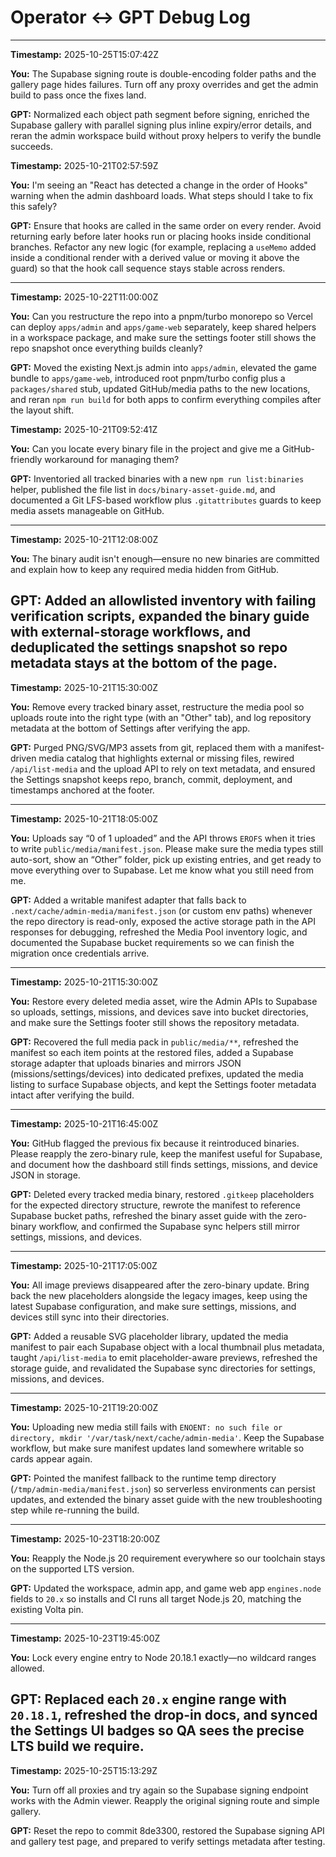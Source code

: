# Operator ↔ GPT Debug Log

---

**Timestamp:** 2025-10-25T15:07:42Z

**You:** The Supabase signing route is double-encoding folder paths and the gallery page hides failures. Turn off any proxy overrides and get the admin build to pass once the fixes land.

**GPT:** Normalized each object path segment before signing, enriched the Supabase gallery with parallel signing plus inline expiry/error details, and reran the admin workspace build without proxy helpers to verify the bundle succeeds.

**Timestamp:** 2025-10-21T02:57:59Z

**You:** I'm seeing an "React has detected a change in the order of Hooks" warning when the admin dashboard loads. What steps should I take to fix this safely?

**GPT:** Ensure that hooks are called in the same order on every render. Avoid returning early before later hooks run or placing hooks inside conditional branches. Refactor any new logic (for example, replacing a `useMemo` added inside a conditional render with a derived value or moving it above the guard) so that the hook call sequence stays stable across renders.

---

**Timestamp:** 2025-10-22T11:00:00Z

**You:** Can you restructure the repo into a pnpm/turbo monorepo so Vercel can deploy `apps/admin` and `apps/game-web` separately, keep shared helpers in a workspace package, and make sure the settings footer still shows the repo snapshot once everything builds cleanly?

**GPT:** Moved the existing Next.js admin into `apps/admin`, elevated the game bundle to `apps/game-web`, introduced root pnpm/turbo config plus a `packages/shared` stub, updated GitHub/media paths to the new locations, and reran `npm run build` for both apps to confirm everything compiles after the layout shift.

**Timestamp:** 2025-10-21T09:52:41Z

**You:** Can you locate every binary file in the project and give me a GitHub-friendly workaround for managing them?

**GPT:** Inventoried all tracked binaries with a new `npm run list:binaries` helper, published the file list in `docs/binary-asset-guide.md`, and documented a Git LFS-based workflow plus `.gitattributes` guards to keep media assets manageable on GitHub.

---

**Timestamp:** 2025-10-21T12:08:00Z

**You:** The binary audit isn't enough—ensure no new binaries are committed and explain how to keep any required media hidden from GitHub.

**GPT:** Added an allowlisted inventory with failing verification scripts, expanded the binary guide with external-storage workflows, and deduplicated the settings snapshot so repo metadata stays at the bottom of the page.
---

**Timestamp:** 2025-10-21T15:30:00Z

**You:** Remove every tracked binary asset, restructure the media pool so uploads route into the right type (with an "Other" tab), and log repository metadata at the bottom of Settings after verifying the app.

**GPT:** Purged PNG/SVG/MP3 assets from git, replaced them with a manifest-driven media catalog that highlights external or missing files, rewired `/api/list-media` and the upload API to rely on text metadata, and ensured the Settings snapshot keeps repo, branch, commit, deployment, and timestamps anchored at the footer.

---

**Timestamp:** 2025-10-21T18:05:00Z

**You:** Uploads say “0 of 1 uploaded” and the API throws `EROFS` when it tries to write `public/media/manifest.json`. Please make sure the media types still auto-sort, show an “Other” folder, pick up existing entries, and get ready to move everything over to Supabase. Let me know what you still need from me.

**GPT:** Added a writable manifest adapter that falls back to `.next/cache/admin-media/manifest.json` (or custom env paths) whenever the repo directory is read-only, exposed the active storage path in the API responses for debugging, refreshed the Media Pool inventory logic, and documented the Supabase bucket requirements so we can finish the migration once credentials arrive.

---

**Timestamp:** 2025-10-21T15:30:00Z

**You:** Restore every deleted media asset, wire the Admin APIs to Supabase so uploads, settings, missions, and devices save into bucket directories, and make sure the Settings footer still shows the repository metadata.

**GPT:** Recovered the full media pack in `public/media/**`, refreshed the manifest so each item points at the restored files, added a Supabase storage adapter that uploads binaries and mirrors JSON (missions/settings/devices) into dedicated prefixes, updated the media listing to surface Supabase objects, and kept the Settings footer metadata intact after verifying the build.

---

**Timestamp:** 2025-10-21T16:45:00Z

**You:** GitHub flagged the previous fix because it reintroduced binaries. Please reapply the zero-binary rule, keep the manifest useful for Supabase, and document how the dashboard still finds settings, missions, and device JSON in storage.

**GPT:** Deleted every tracked media binary, restored `.gitkeep` placeholders for the expected directory structure, rewrote the manifest to reference Supabase bucket paths, refreshed the binary asset guide with the zero-binary workflow, and confirmed the Supabase sync helpers still mirror settings, missions, and devices.

---

**Timestamp:** 2025-10-21T17:05:00Z

**You:** All image previews disappeared after the zero-binary update. Bring back the new placeholders alongside the legacy images, keep using the latest Supabase configuration, and make sure settings, missions, and devices still sync into their directories.

**GPT:** Added a reusable SVG placeholder library, updated the media manifest to pair each Supabase object with a local thumbnail plus metadata, taught `/api/list-media` to emit placeholder-aware previews, refreshed the storage guide, and revalidated the Supabase sync directories for settings, missions, and devices.

---

**Timestamp:** 2025-10-21T19:20:00Z

**You:** Uploading new media still fails with `ENOENT: no such file or directory, mkdir '/var/task/next/cache/admin-media'`. Keep the Supabase workflow, but make sure manifest updates land somewhere writable so cards appear again.

**GPT:** Pointed the manifest fallback to the runtime temp directory (`/tmp/admin-media/manifest.json`) so serverless environments can persist updates, and extended the binary asset guide with the new troubleshooting step while re-running the build.

---

**Timestamp:** 2025-10-23T18:20:00Z

**You:** Reapply the Node.js 20 requirement everywhere so our toolchain stays on the supported LTS version.

**GPT:** Updated the workspace, admin app, and game web app `engines.node` fields to `20.x` so installs and CI runs all target Node.js 20, matching the existing Volta pin.

---

**Timestamp:** 2025-10-23T19:45:00Z

**You:** Lock every engine entry to Node 20.18.1 exactly—no wildcard ranges allowed.

**GPT:** Replaced each `20.x` engine range with `20.18.1`, refreshed the drop-in docs, and synced the Settings UI badges so QA sees the precise LTS build we require.
---

**Timestamp:** 2025-10-25T15:13:29Z

**You:** Turn off all proxies and try again so the Supabase signing endpoint works with the Admin viewer. Reapply the original signing route and simple gallery.

**GPT:** Reset the repo to commit 8de3300, restored the Supabase signing API and gallery test page, and prepared to verify settings metadata after testing.
